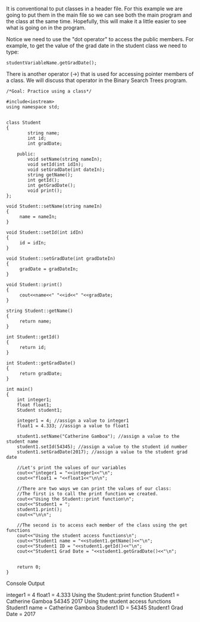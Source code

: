It is conventional to put classes in a header file. For this example we are going to put them in the main file so we can see both the main program and the class at the same time. Hopefully, this will make it a little easier to see what is going on in the program.

Notice we need to use the "dot operator" to access the public members.
For example, to get the value of the grad date in the student class we need to type:
```
studentVariableName.getGradDate();
```
There is another operator (->) that is used for accessing pointer members of a class. We will discuss that operator in the Binary Search Trees program.

```
/*Goal: Practice using a class*/

#include<iostream>
using namespace std;


class Student
{
        string name;
        int id;
        int gradDate;

    public:
        void setName(string nameIn);
        void setId(int idIn);
        void setGradDate(int dateIn);
        string getName();
        int getId();
        int getGradDate();
        void print();
};

void Student::setName(string nameIn)
{
     name = nameIn;
}

void Student::setId(int idIn)
{
     id = idIn;
}

void Student::setGradDate(int gradDateIn)
{
     gradDate = gradDateIn;
}

void Student::print()
{
     cout<<name<<" "<<id<<" "<<gradDate;
}

string Student::getName()
{
     return name;
}

int Student::getId()
{
     return id; 
}

int Student::getGradDate()
{
     return gradDate;
}

int main()
{
    int integer1; 
    float float1;
    Student student1; 
    
    integer1 = 4; //assign a value to integer1
    float1 = 4.333; //assign a value to float1

    student1.setName("Catherine Gamboa"); //assign a value to the student name
    student1.setId(54345); //assign a value to the student id number
    student1.setGradDate(2017); //assign a value to the student grad date
    
    //Let's print the values of our variables
    cout<<"integer1 = "<<integer1<<"\n";
    cout<<"float1 = "<<float1<<"\n\n";
    
    //There are two ways we can print the values of our class:
    //The first is to call the print function we created.
    cout<<"Using the Student::print function\n";
    cout<<"Student1 = ";
    student1.print();
    cout<<"\n\n";
    
    //The second is to access each member of the class using the get functions
    cout<<"Using the student access functions\n";
    cout<<"Student1 name = "<<student1.getName()<<"\n";
    cout<<"Student1 ID = "<<student1.getId()<<"\n";
    cout<<"Student1 Grad Date = "<<student1.getGradDate()<<"\n";
    
    
    return 0; 
}
```

Console Output 

integer1 = 4 float1 = 4.333 Using the Student::print function Student1 = Catherine Gamboa 54345 2017 Using the student access functions Student1 name = Catherine Gamboa Student1 ID = 54345 Student1 Grad Date = 2017
